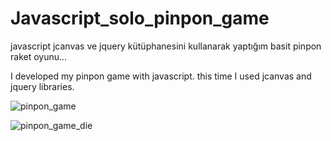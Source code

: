 # Javascript_solo_pinpon_game
javascript jcanvas ve jquery kütüphanesini kullanarak yaptığım basit pinpon raket oyunu...


I developed my pinpon game with javascript. this time I used jcanvas and jquery libraries.

![pinpon_game](https://i.ibb.co/c6H7RZS/aa1.png)

![pinpon_game_die](https://i.ibb.co/10fzJMR/sadf.png)
